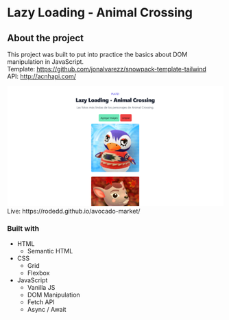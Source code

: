 # Lazy Loading - Animal Crossing

## About the project

This project was built to put into practice the basics about DOM manipulation in JavaScript.  
Template: https://github.com/jonalvarezz/snowpack-template-tailwind  
API: http://acnhapi.com/  

<img src="./screen1.png" alt="Animal Crossing Lazy Loading screenshot" width="800">
Live: https://rodedd.github.io/avocado-market/

### Built with

- HTML
  - Semantic HTML
- CSS
  - Grid
  - Flexbox
- JavaScript
  - Vanilla JS
  - DOM Manipulation
  - Fetch API
  - Async / Await